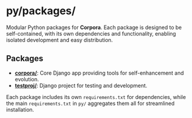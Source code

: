 # py/packages/

Modular Python packages for **Corpora**. Each package is designed to be self-contained, with its own dependencies and functionality, enabling isolated development and easy distribution.

## Packages

- [**corpora/**](corpora/README.md): Core Django app providing tools for self-enhancement and evolution.
- [**testproj/**](testproj/README.md): Django project for testing and development.

Each package includes its own `requirements.txt` for dependencies, while the main `requirements.txt` in `py/` aggregates them all for streamlined installation.

